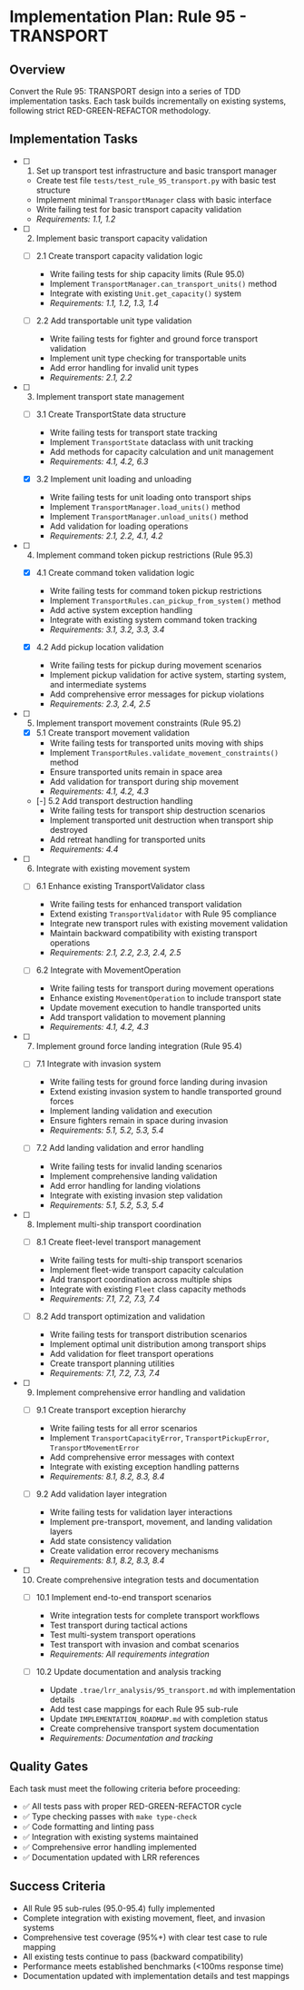 # Implementation Plan: Rule 95 - TRANSPORT

## Overview

Convert the Rule 95: TRANSPORT design into a series of TDD implementation tasks. Each task builds incrementally on existing systems, following strict RED-GREEN-REFACTOR methodology.

## Implementation Tasks

- [ ] 1. Set up transport test infrastructure and basic transport manager
  - Create test file `tests/test_rule_95_transport.py` with basic test structure
  - Implement minimal `TransportManager` class with basic interface
  - Write failing test for basic transport capacity validation
  - _Requirements: 1.1, 1.2_

- [ ] 2. Implement basic transport capacity validation
  - [ ] 2.1 Create transport capacity validation logic
    - Write failing tests for ship capacity limits (Rule 95.0)
    - Implement `TransportManager.can_transport_units()` method
    - Integrate with existing `Unit.get_capacity()` system
    - _Requirements: 1.1, 1.2, 1.3, 1.4_

  - [ ] 2.2 Add transportable unit type validation
    - Write failing tests for fighter and ground force transport validation
    - Implement unit type checking for transportable units
    - Add error handling for invalid unit types
    - _Requirements: 2.1, 2.2_

- [ ] 3. Implement transport state management
  - [ ] 3.1 Create TransportState data structure
    - Write failing tests for transport state tracking
    - Implement `TransportState` dataclass with unit tracking
    - Add methods for capacity calculation and unit management
    - _Requirements: 4.1, 4.2, 6.3_

  - [x] 3.2 Implement unit loading and unloading
    - Write failing tests for unit loading onto transport ships
    - Implement `TransportManager.load_units()` method
    - Implement `TransportManager.unload_units()` method
    - Add validation for loading operations
    - _Requirements: 2.1, 2.2, 4.1, 4.2_

- [ ] 4. Implement command token pickup restrictions (Rule 95.3)
  - [x] 4.1 Create command token validation logic
    - Write failing tests for command token pickup restrictions
    - Implement `TransportRules.can_pickup_from_system()` method
    - Add active system exception handling
    - Integrate with existing system command token tracking
    - _Requirements: 3.1, 3.2, 3.3, 3.4_

  - [x] 4.2 Add pickup location validation
    - Write failing tests for pickup during movement scenarios
    - Implement pickup validation for active system, starting system, and intermediate systems
    - Add comprehensive error messages for pickup violations
    - _Requirements: 2.3, 2.4, 2.5_

- [ ] 5. Implement transport movement constraints (Rule 95.2)
  - [x] 5.1 Create transport movement validation
    - Write failing tests for transported units moving with ships
    - Implement `TransportRules.validate_movement_constraints()` method
    - Ensure transported units remain in space area
    - Add validation for transport during ship movement
    - _Requirements: 4.1, 4.2, 4.3_

  - [-] 5.2 Add transport destruction handling
    - Write failing tests for transport ship destruction scenarios
    - Implement transported unit destruction when transport ship destroyed
    - Add retreat handling for transported units
    - _Requirements: 4.4_

- [ ] 6. Integrate with existing movement system
  - [ ] 6.1 Enhance existing TransportValidator class
    - Write failing tests for enhanced transport validation
    - Extend existing `TransportValidator` with Rule 95 compliance
    - Integrate new transport rules with existing movement validation
    - Maintain backward compatibility with existing transport operations
    - _Requirements: 2.1, 2.2, 2.3, 2.4, 2.5_

  - [ ] 6.2 Integrate with MovementOperation
    - Write failing tests for transport during movement operations
    - Enhance existing `MovementOperation` to include transport state
    - Update movement execution to handle transported units
    - Add transport validation to movement planning
    - _Requirements: 4.1, 4.2, 4.3_

- [ ] 7. Implement ground force landing integration (Rule 95.4)
  - [ ] 7.1 Integrate with invasion system
    - Write failing tests for ground force landing during invasion
    - Extend existing invasion system to handle transported ground forces
    - Implement landing validation and execution
    - Ensure fighters remain in space during invasion
    - _Requirements: 5.1, 5.2, 5.3, 5.4_

  - [ ] 7.2 Add landing validation and error handling
    - Write failing tests for invalid landing scenarios
    - Implement comprehensive landing validation
    - Add error handling for landing violations
    - Integrate with existing invasion step validation
    - _Requirements: 5.1, 5.2, 5.3, 5.4_

- [ ] 8. Implement multi-ship transport coordination
  - [ ] 8.1 Create fleet-level transport management
    - Write failing tests for multi-ship transport scenarios
    - Implement fleet-wide transport capacity calculation
    - Add transport coordination across multiple ships
    - Integrate with existing `Fleet` class capacity methods
    - _Requirements: 7.1, 7.2, 7.3, 7.4_

  - [ ] 8.2 Add transport optimization and validation
    - Write failing tests for transport distribution scenarios
    - Implement optimal unit distribution among transport ships
    - Add validation for fleet transport operations
    - Create transport planning utilities
    - _Requirements: 7.1, 7.2, 7.3, 7.4_

- [ ] 9. Implement comprehensive error handling and validation
  - [ ] 9.1 Create transport exception hierarchy
    - Write failing tests for all error scenarios
    - Implement `TransportCapacityError`, `TransportPickupError`, `TransportMovementError`
    - Add comprehensive error messages with context
    - Integrate with existing exception handling patterns
    - _Requirements: 8.1, 8.2, 8.3, 8.4_

  - [ ] 9.2 Add validation layer integration
    - Write failing tests for validation layer interactions
    - Implement pre-transport, movement, and landing validation layers
    - Add state consistency validation
    - Create validation error recovery mechanisms
    - _Requirements: 8.1, 8.2, 8.3, 8.4_

- [ ] 10. Create comprehensive integration tests and documentation
  - [ ] 10.1 Implement end-to-end transport scenarios
    - Write integration tests for complete transport workflows
    - Test transport during tactical actions
    - Test multi-system transport operations
    - Test transport with invasion and combat scenarios
    - _Requirements: All requirements integration_

  - [ ] 10.2 Update documentation and analysis tracking
    - Update `.trae/lrr_analysis/95_transport.md` with implementation details
    - Add test case mappings for each Rule 95 sub-rule
    - Update `IMPLEMENTATION_ROADMAP.md` with completion status
    - Create comprehensive transport system documentation
    - _Requirements: Documentation and tracking_

## Quality Gates

Each task must meet the following criteria before proceeding:
- ✅ All tests pass with proper RED-GREEN-REFACTOR cycle
- ✅ Type checking passes with `make type-check`
- ✅ Code formatting and linting pass
- ✅ Integration with existing systems maintained
- ✅ Comprehensive error handling implemented
- ✅ Documentation updated with LRR references

## Success Criteria

- All Rule 95 sub-rules (95.0-95.4) fully implemented
- Complete integration with existing movement, fleet, and invasion systems
- Comprehensive test coverage (95%+) with clear test case to rule mapping
- All existing tests continue to pass (backward compatibility)
- Performance meets established benchmarks (<100ms response time)
- Documentation updated with implementation details and test mappings
